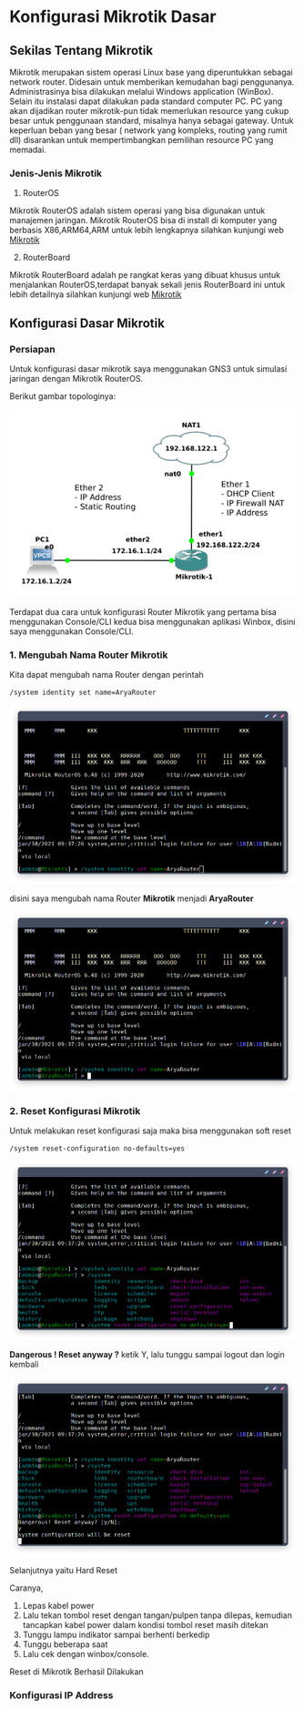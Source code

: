 # Konfigurasi Mikrotik Dasar


## Sekilas Tentang Mikrotik

Mikrotik merupakan sistem operasi Linux base yang diperuntukkan sebagai network router. Didesain untuk memberikan kemudahan bagi penggunanya. Administrasinya bisa dilakukan melalui Windows application (WinBox). Selain itu instalasi dapat dilakukan pada standard computer PC. PC yang akan dijadikan router mikrotik-pun tidak memerlukan resource yang cukup besar untuk penggunaan standard, misalnya hanya sebagai gateway. Untuk keperluan beban yang besar ( network yang kompleks, routing yang rumit dll) disarankan untuk mempertimbangkan pemilihan resource PC yang memadai.

### Jenis-Jenis Mikrotik

1. RouterOS

Mikrotik RouterOS adalah sistem operasi yang bisa digunakan untuk manajemen jaringan. Mikrotik RouterOS bisa di install di komputer yang berbasis X86,ARM64,ARM untuk lebih lengkapnya silahkan kunjungi web [Mikrotik](https://mikrotik.com/software)

2. RouterBoard

Mikrotik RouterBoard adalah pe rangkat keras yang dibuat khusus untuk menjalankan RouterOS,terdapat banyak sekali jenis RouterBoard ini untuk lebih detailnya silahkan kunjungi web [Mikrotik](https://mikrotik.com/products)


## Konfigurasi Dasar Mikrotik

### Persiapan
Untuk konfigurasi dasar mikrotik saya menggunakan GNS3 untuk simulasi jaringan dengan Mikrotik RouterOS.

Berikut gambar topologinya:

![Topologi](/img/mikrotik-topologi.png 'Topologi')

Terdapat dua cara untuk konfigurasi Router Mikrotik yang pertama bisa menggunakan Console/CLI kedua bisa menggunakan aplikasi Winbox, disini saya menggunakan Console/CLI.

### 1. Mengubah Nama Router Mikrotik
Kita dapat mengubah nama Router dengan perintah
```Console
/system identity set name=AryaRouter
```
![Memasukkan Perintah](/img/mikrotik-name.png 'Memasukkan Perintah')

disini saya mengubah nama Router **Mikrotik** menjadi **AryaRouter**

![Berhasil Mengubah Nama](/img/mikrotik-name1.png 'Nama Berhasil Diubah')

### 2. Reset Konfigurasi Mikrotik

Untuk melakukan reset konfigurasi saja maka bisa menggunakan soft reset

```
/system reset-configuration no-defaults=yes
```
![Softreset](/img/mikrotik-reset.png 'Memasukkan Perintah')

**Dangerous ! Reset anyway ?** ketik Y, lalu tunggu sampai logout dan login kembali

![](/img/mikrotik-reset1.png '')

Selanjutnya yaitu Hard Reset

Caranya,

1. Lepas kabel power
2. Lalu tekan tombol reset dengan tangan/pulpen tanpa dilepas, kemudian tancapkan kabel power dalam kondisi tombol reset masih ditekan
3. Tunggu lampu indikator sampai berhenti berkedip
4. Tunggu beberapa saat
5. Lalu cek dengan winbox/console.

Reset di Mikrotik Berhasil Dilakukan

### Konfigurasi IP Address


